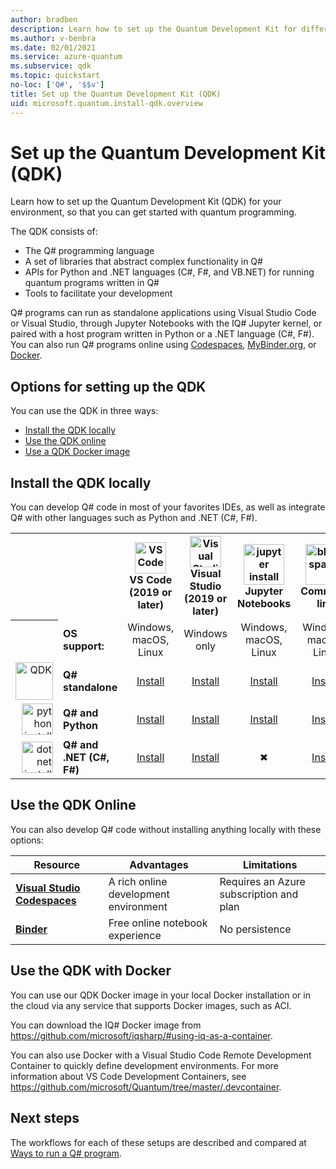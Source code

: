 ```yaml
---
author: bradben
description: Learn how to set up the Quantum Development Kit for different environments.
ms.author: v-benbra
ms.date: 02/01/2021
ms.service: azure-quantum
ms.subservice: qdk
ms.topic: quickstart
no-loc: ['Q#', '$$v']
title: Set up the Quantum Development Kit (QDK)
uid: microsoft.quantum.install-qdk.overview
---
```


# Set up the Quantum Development Kit (QDK)

Learn how to set up the Quantum Development Kit (QDK) for your environment, so that you can get started with quantum programming. 

The QDK consists of:

- The Q# programming language
- A set of libraries that abstract complex functionality in Q#
- APIs for Python and .NET languages (C#, F#, and VB.NET) for running quantum programs written in Q#
- Tools to facilitate your development

Q# programs can run as standalone applications using Visual Studio Code or Visual Studio, through Jupyter Notebooks with the IQ# Jupyter kernel, or paired with a host program written in Python or a .NET language (C#, F#). You can also run Q# programs online using [Codespaces](https://online.visualstudio.com/), [MyBinder.org](https://mybinder.org/), or [Docker](#use-the-qdk-with-docker). 

## Options for setting up the QDK

You can use the QDK in three ways:

- [Install the QDK locally](#install-the-qdk-locally)
- [Use the QDK online](#use-the-qdk-online)
- [Use a QDK Docker image](#use-the-qdk-with-docker)

## Install the QDK locally

You can develop Q# code in most of your favorites IDEs, as well as integrate Q# with other languages such as Python and .NET (C#, F#).

<table>
    <tr>
        <th width=10%>&nbsp;</th>
        <th>&nbsp;</th>
        <th align="center" width=18%><img src="~/media/vs_code.png" alt="VS Code" width="50"/><br><b>VS Code<br>(2019 or later)</b></th>
        <th align="center" width=18%><img src="~/media/vs_studio.png" alt="Visual Studio" width="50"/><br><b>Visual Studio<br>(2019 or later)</b></th>
        <th align="center" width=18%><img src="~/media/jupyter-wht.png" alt="jupyter install" width="65"/><br><b>Jupyter Notebooks</b></th>
        <th align="center" width=18%><img src="~/media/blank.png" alt="blank spacer" width="65"/><br><b>Command line</b></th>
    </tr>
    <tr>
        <th>&nbsp;</th>
        <td align="left"><b>OS support:</b></td>
        <td align="center">Windows, macOS, Linux</td>
        <td align="center">Windows only</td>
        <td align="center">Windows, macOS, Linux</td>
        <td align="center">Windows, macOS, Linux</td>
    </tr>
    <tr>
        <td align="right"><img src="~/media/quantum-wht.png" alt="QDK" width="60"/></td>
        <td align="left"><b>Q# standalone</b></td>
        <td align="center"><a href="xref:microsoft.quantum.install-qdk.overview.standalone">Install</a></td>
        <td align="center"><a href="xref:microsoft.quantum.install-qdk.overview.standalone">Install</a></td>
        <td align="center"><a href="xref:microsoft.quantum.install-qdk.overview.jupyter">Install</a></td>
        <td align="center"><a href="xref:microsoft.quantum.install-qdk.overview.standalone">Install</a></td>
    </tr>
    <tr>
        <td align="right"><img src="~/media/python.png" alt="python install" width="50"/></td>
        <td align="left"><b>Q# and Python</b></td>
        <td align="center"><a href="xref:microsoft.quantum.install-qdk.overview.python">Install</a></td>
        <td align="center"><a href="xref:microsoft.quantum.install-qdk.overview.python">Install</a></td>
        <td align="center"><a href="xref:microsoft.quantum.install-qdk.overview.python">Install</a></td>
        <td align="center"><a href="xref:microsoft.quantum.install-qdk.overview.python">Install</a></td>
    </tr>
    <tr>
        <td align="right"><img src="~/media/dot_net.png" alt="dotnet install" width="50"/></td>
        <td align="left"><b>Q# and .NET (C#, F#)</b></td> 
        <td align="center"><a href="xref:microsoft.quantum.install-qdk.overview.cs">Install</a></td>
        <td align="center"><a href="xref:microsoft.quantum.install-qdk.overview.cs">Install</a></td>
        <td align="center">&#10006;</td>
        <td align="center"><a href="xref:microsoft.quantum.install-qdk.overview.cs">Install</a></td>
   </tr>
</table>

## Use the QDK Online

You can also develop Q# code without installing anything locally with these options:

|Resource|Advantages|Limitations|
|---|---|---|
|[**Visual Studio Codespaces**](xref:microsoft.quantum.install-qdk.overview.standalone)|A rich online development environment  |Requires an Azure subscription and plan |
|[**Binder**](xref:microsoft.quantum.install-qdk.overview.binder) | Free online notebook experience |No persistence |

## Use the QDK with Docker

You can use our QDK Docker image in your local Docker installation or in the cloud via any service that supports Docker images, such as ACI.

You can download the IQ# Docker image from https://github.com/microsoft/iqsharp/#using-iq-as-a-container. 

You can also use Docker with a Visual Studio Code Remote Development Container to quickly define development environments. For more information about VS Code Development Containers, see https://github.com/microsoft/Quantum/tree/master/.devcontainer.

## Next steps

The workflows for each of these setups are described and compared at [Ways to run a Q# program](xref:microsoft.quantum.user-guide-qdk.overview.host-programs).
